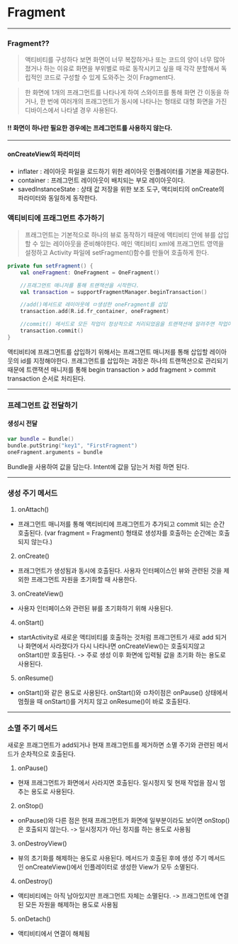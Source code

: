 # Fragment

---

### Fragment??

> 액티비티를 구성하다 보면 화면이 너무 복잡하거나 또는 코드의 양이 너무 많아졌거나 하는 이유로 화면을
> 부위별로 따로 동작시키고 싶을 때 각각 분할해서 독립적인 코드로 구성할 수 있게 도와주는 것이 Fragment다.

> 한 화면에 1개의 프래그먼트를 나타나게 하여 스와이프를 통해 화면 간 이동을 하거나,
> 한 번에 여러개의 프래그먼트가 동시에 나타나는 형태로 대형 화면을 가진 디바이스에서 나타낼 경우 사용된다.

#### !! 화면이 하나만 필요한 경우에는 프레그먼트를 사용하지 않는다.

---

#### onCreateView의 파라미터

- inflater : 레이아웃 파일을 로드하기 위한 레이아웃 인플레이터를 기본을 제공한다.
- container : 프레그먼트 레이아웃이 배치되는 부모 레이아웃이다.
- savedInstanceState : 상태 값 저장을 위한 보조 도구, 액티비티의 onCreate의 파라미터와 동일하게 동작한다.

### 액티비티에 프래그먼트 추가하기

> 프래그먼트는 기본적으로 하나의 뷰로 동작하기 때문에 액티비티 안에 뷰를 삽입할 수 있는 레이아웃을 준비해야한다.
> 메인 액티비티 xml에 프래그먼트 영역을 설정하고 Activity 파일에 setFragment()함수를 만들어 호출하게 한다.

```kotlin
private fun setFragment() {
    val oneFragment: OneFragment = OneFragment()

    //프래그먼트 매니저를 통해 트랜잭션을 시작한다.
    val transaction = supportFragmentManager.beginTransaction()

    //add()메서드로 레이아웃에 ㅁ생성한 oneFragment를 삽입 
    transaction.add(R.id.fr_container, oneFragment)

    //commit() 메서드로 모든 작업이 정상적으로 처리되었음을 트랜잭션에 알려주면 작업이 반영된다.
    transaction.commit()
}
```

액티비티에 프래그먼트를 삽입하기 위해서는 프래그먼트 매니저를 통해 삽입할 레이아웃의 id를 지정해야한다. 프래그먼트를 삽입하는 과정은 하나의 트랜잭션으로 관리되기 때문에 트랜잭션 매니저를 통해 begin
transaction > add fragment > commit transaction 순서로 처리된다.

---

### 프레그먼트 값 전달하기

#### 생성시 전달

```kotlin
var bundle = Bundle()
bundle.putString("key1", "FirstFragment")
oneFragment.arguments = bundle
```

Bundle을 사용하여 값을 담는다. Intent에 값을 담는거 처럼 하면 된다.

---
### 생성 주기 메서드

1. onAttach()

- 프래그먼트 매니저를 통해 액티비티에 프래그먼트가 추가되고 commit 되는 순간 호출된다. (var fragment = Fragment() 형태로 생성자를 호출하는 순간에는 호출되지 않는다.)

2. onCreate()

- 프래그먼트가 생성됨과 동시에 호출된다. 사용자 인터페이스인 뷰와 관련된 것을 제외한 프래그먼트 자원을 초기화할 때 사용한다.

3. onCreateView()

- 사용자 인터페이스와 관련된 뷰를 초기화하기 위해 사용된다.

4. onStart()

- startActivity로 새로운 액티비티를 호출하는 것처럼 프래그먼트가 새로 add 되거나 화면에서 사라졌다가 다시 나타나면
onCreateView()는 호출되지않고 onStart()만 호출된다. -> 주로 생성 이후 화면에 입력될 값을 초기화 하는 용도로 사용된다.

5. onResume()

- onStart()와 같은 용도로 사용된다. onStart()와 ㅁ차이점은 onPause() 상태에서 멈췄을 때 onStart()를 거치지 않고 onResume()이 바로 호출된다.

---
### 소멸 주기 메서드

새로운 프래그먼트가 add되거나 현재 프래그먼트를 제거하면 소멸 주기와 관련된 메서드가 순차적으로 호출된다.

1. onPause()

- 현재 프래그먼트가 화면에서 사라지면 호출된다. 일시정지 및 현재 작업을 잠시 멈추는 용도로 사용된다.

2. onStop()

- onPause()와 다른 점은 현재 프래그먼트가 화면에 일부분이라도 보이면 onStop()은 호출되지 않는다. -> 
일시정지가 아닌 정지를 하는 용도로 사용됨

3. onDestroyView()

- 뷰의 초기화를 해제하는 용도로 사용된다. 메서드가 호출된 후에 생성 주기 메서드인 onCreateView()에서
인플레이터로 생성한 View가 모두 소멸된다.

4. onDestroy()

- 액티비티에는 아직 남아있지만 프래그먼트 자체는 소멸된다. -> 프래그먼트에 연결된 모든 자원을 해제하는 용도로 사용됨

5. onDetach()

- 액티비티에서 연결이 해체됨











